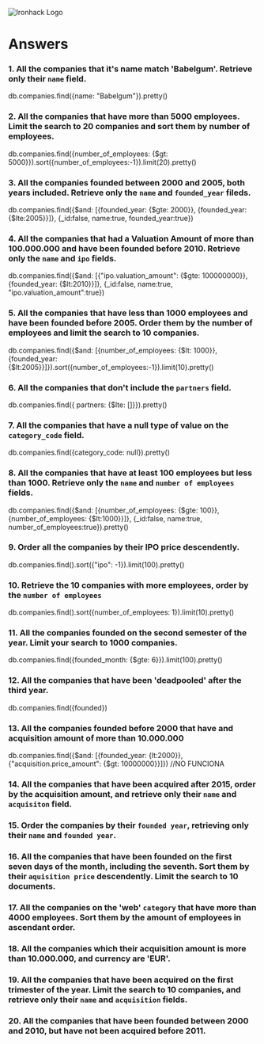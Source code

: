 ![Ironhack Logo](https://i.imgur.com/1QgrNNw.png)

# Answers

### 1. All the companies that it's name match 'Babelgum'. Retrieve only their `name` field.
db.companies.find({name: "Babelgum"}).pretty()   

### 2. All the companies that have more than 5000 employees. Limit the search to 20 companies and sort them by **number of employees**.

 db.companies.find({number_of_employees: {$gt: 5000}}).sort({number_of_employees:-1}).limit(20).pretty()

### 3. All the companies founded between 2000 and 2005, both years included. Retrieve only the `name` and `founded_year` fileds.

db.companies.find({$and: [{founded_year: {$gte: 2000}}, {founded_year: {$lte:2005}}]}, {_id:false, name:true, founded_year:true})


### 4. All the companies that had a Valuation Amount of more than 100.000.000 and have been founded before 2010. Retrieve only the `name` and `ipo` fields.

db.companies.find({$and: [{"ipo.valuation_amount": {$gte: 100000000}}, {founded_year: {$lt:2010}}]}, {_id:false, name:true, "ipo.valuation_amount":true})


### 5. All the companies that have less than 1000 employees and have been founded before 2005. Order them by the number of employees and limit the search to 10 companies.

db.companies.find({$and: [{number_of_employees: {$lt: 1000}}, {founded_year: {$lt:2005}}]}).sort({number_of_employees:-1}).limit(10).pretty()

### 6. All the companies that don't include the `partners` field.

db.companies.find({ partners: {$lte: []}}).pretty()

### 7. All the companies that have a null type of value on the `category_code` field.

db.companies.find({category_code: null}).pretty()

### 8. All the companies that have at least 100 employees but less than 1000. Retrieve only the `name` and `number of employees` fields.

db.companies.find({$and: [{number_of_employees: {$gte: 100}}, {number_of_employees: {$lt:1000}}]}, {_id:false, name:true, number_of_employees:true}).pretty()

### 9. Order all the companies by their IPO price descendently.

db.companies.find().sort({"ipo": -1}).limit(100).pretty()

### 10. Retrieve the 10 companies with more employees, order by the `number of employees`

db.companies.find().sort({number_of_employees: 1}).limit(10).pretty()

### 11. All the companies founded on the second semester of the year. Limit your search to 1000 companies.

db.companies.find({founded_month: {$gte: 6}}).limit(100).pretty()

### 12. All the companies that have been 'deadpooled' after the third year.

db.companies.find({founded})

### 13. All the companies founded before 2000 that have and acquisition amount of more than 10.000.000

db.companies.find({$and: [{founded_year: {lt:2000}}, {"acquisition.price_amount": {$gt: 10000000}}]}) //NO FUNCIONA

### 14. All the companies that have been acquired after 2015, order by the acquisition amount, and retrieve only their `name` and `acquisiton` field.

<!-- Your Code Goes Here -->

### 15. Order the companies by their `founded year`, retrieving only their `name` and `founded year`.



### 16. All the companies that have been founded on the first seven days of the month, including the seventh. Sort them by their `aquisition price` descendently. Limit the search to 10 documents.

<!-- Your Code Goes Here -->

### 17. All the companies on the 'web' `category` that have more than 4000 employees. Sort them by the amount of employees in ascendant order.

<!-- Your Code Goes Here -->

### 18. All the companies which their acquisition amount is more than 10.000.000, and currency are 'EUR'.

<!-- Your Code Goes Here -->

### 19. All the companies that have been acquired on the first trimester of the year. Limit the search to 10 companies, and retrieve only their `name` and `acquisition` fields.

<!-- Your Code Goes Here -->

### 20. All the companies that have been founded between 2000 and 2010, but have not been acquired before 2011.

<!-- Your Code Goes Here -->
